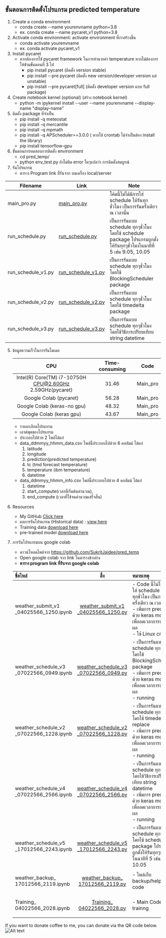 ## ขั้นตอนการติดตั้งโปรแกรม predicted temperature
1. Create a conda environment 
	- conda create --name yourenvname python=3.8
	- ex. conda create --name pycaret_v1 python=3.8
2. Activate conda environment: activate environment ที่เราสร้างขึ้น
	- conda activate yourenvname
	- ex. conda activate pycaret_v1
3. Install pycaret 
	- หากต้องการใช้ pycaret framework ในการทำนายค่า temperature หากไม่ต้องการให้ข้ามขั้นตอนที่ 3 ไป
		- pip install pycaret (ติดตั้ง version stable)
		- pip install --pre pycaret (ติดตั้ง new version/developer version แต่ unstable)
		- pip install --pre pycaret[full] (ติดตั้ง developer version แบบ full package)
4. Create notebook kernel (optional) (สร้าง notebook kernel)
	- python -m ipykernel install --user --name yourenvname --display-name "display-name"
2. ติดตั้ง package ที่จำเป็น
	- pip install -q meteostat
	- pip install -q mercantile
	- pip install -q mpmath
	- pip install -q APScheduler==3.0.0 ( หากใช้ crontab ไม่จำเป็นต้อง install the library)
	- pip install tensorflow-gpu
3. ขั้นตอนการทดสอบการติดตั้ง environment
	- cd  pred_temp/
	- python env_test.py ถ้าไม่ติด error ใดๆแปลว่า การติดตั้งสมบูรณ์
4. รันโปรแกรม
	- ตาราง Program link ที่รันจาก บนเครื่อง local/server
	
| Filename     | Link      | Note     |
| ------------- | ------------- | -------- |
|main_pro.py|<p><a href="https://github.com/SukritJaidee/pred_temp/blob/main/main_pro.py">main_pro.py</a></p>| โค้ดนี้ไม่ได้มีการใส่ schedule ให้รันทุกชั่วโมง เป็นการรันครั้งเดียว ณ เวลานั้น  |
|run_schedule.py|<p><a href="https://github.com/SukritJaidee/pred_temp/blob/main/run_schedule.py">run_schedule.py</a></p>| เป็นการรันแบบ schedule ทุกๆชั่วโมงโดยใข้ schedule package โปรแกรมถูกตั้งให้รันทุกๆชั่วโมงในนาทีที่ 5 เข่น 9.05, 10.05|	
|run_schedule_v1.py|<p><a href="https://github.com/SukritJaidee/pred_temp/blob/main/run_schedule_v1.py">run_schedule_v1.py</a></p>| เป็นการรันแบบ schedule ทุกๆชั่วโมงโดยใข้ BlockingScheduler package|	
|run_schedule_v2.py|<p><a href="https://github.com/SukritJaidee/pred_temp/blob/main/run_schedule_v2.py">run_schedule_v2.py</a></p>| เป็นการรันแบบ schedule ทุกๆชั่วโมงโดยใข้ timedelta package|	
|run_schedule_v3.py|<p><a href="https://github.com/SukritJaidee/pred_temp/blob/main/run_schedule_v3.py">run_schedule_v3.py</a></p>| เป็นการรันแบบ schedule ทุกๆชั่วโมงโดยใข้วิธีการเปรียบเทียบ string datetime|	

5. ข้อมูลความเร็วในการรันโมเดล

	| CPU | Time-consuming | Code |
	| :---:|:---:|:---: |
	| Intel(R) Core(TM) i7-10750H </br> CPU@2.60GHz 2.59GHz(pycaret)|31.46|Main_pro|
	| Google Colab (pycaret)| 56.28|Main_pro|
	| Google Colab (keras-no gpu)| 48.32|Main_pro|
	| Google Colab (keras gpu)| 43.67|Main_pro|

	- รายละเอียดโปรแกรม
	- เอาต์พุตของโปรแกรม
	- ประกอบไปด้วย 2 ไพล์ได้แก่ 
	- data_ddmmyy_hhmm_data.csv ไพล์นี้ประกอบไปด้วย 6 คอลัมน์ ได้แก่ 
		1. latitude
		2. longitude 
		3. prediction(predicted temperature)
		4. tc (tmd forecast temperature)
		5. temperature (ibm temperature)
		6. datetime
	- data_ddmmyy_hhmm_info.csv ไพล์นี้ประกอบไปด้วย 4 คอลัมน์ ได้แก่ 
		1. datetime
		2. start_compute(เวลาที่เริ่มต้นคำนวณ), 
		3. end_compute (เวลาที่ใช้จนคำนวณเสร็จสิ้น)

6. Resources
	- My GitHub <a href="https://github.com/SukritJaidee/pred_temp">Click here</a>
	- ผลการรันโปรแกรม (Historical data) : <a href="https://drive.google.com/drive/folders/1IjGllgAneG-dWDKNAOAu-E80tBzgORRw?usp=sharing">view here</a>
	- Training data <a href="https://github.com/SukritJaidee/pred_temp](https://drive.google.com/file/d/1M-6o2ovKUzw2vFWTmE7T1Uo2NZPm2PK7/view?usp=sharing">download here</a>
	- pre-trained model <a href="https://drive.google.com/file/d/1gDv4Q0msQvMPhq-3rqcTSdXqs32tGsNR/view?usp=sharing">download here</a>

7. การรันโปรแกรมบน google colab
	- ดาวน์โหลดไพล์จาก https://github.com/SukritJaidee/pred_temp
	- Open google colab จาก link ในตารางข้างล่าง
	- <b><strong>ตาราง program link ที่รันจาก google colab</strong></b>
	
	| ชื่อไพล์ | ลิ้ง | หมายเหตุ |
	| :---|:---:|:--- |
	| weather_submit_v1<br>_04025566_1250.ipynb|<p><a href="https://colab.research.google.com/drive/1hSSRyLhanIMrE4L9xIknK1uW0atAmFT_?usp=sharing">weather_submit_v1<br>_04025566_1250.py</a></p>| - Code นี้ไม่ได้มีการใส่ schedule ให้รันทุกชั่วโมง เป็นการรันครั้งเดียว ณ เวลานั้น <br> - เพิ่มการ predict ด้วย keras model เพื่อลดเวลาการประมวลผล <br> - ใช้ Linux crontab|
	| weather_schedule_v3<br>_07022566_0949.ipynb|<p><a href="https://colab.research.google.com/drive/1njNxGtyAwKQsiRqt9ypwwqW58B_iUfGk?usp=sharing">weather_schedule_v3<br>_07022566_0949.py</a></p>| - เป็นการรันแบบ schedule ทุกๆชั่วโมงโดยใข้ BlockingScheduler package <br> - เพิ่มการ predict ด้วย keras model เพื่อลดเวลาการประมวลผล <br>- running <br>|
	| weather_schedule_v2<br>_07022566_1228.ipynb|<p><a href="https://colab.research.google.com/drive/1Hph2GJnLzXHbnmkrJTeFBiLE65w3ygmc?usp=sharing">weather_schedule_v2<br>_07022566_1228.py</a></p>| - เป็นการรันแบบ schedule ทุกๆชั่วโมงโดยใช้ timedelta¸ replace <br> - เพิ่มการ predict ด้วย keras model เพื่อลดเวลาการประมวลผล <br> - running <br>|	
	| weather_schedule_v4<br>_07022566_2566.ipynb|<p><a href="https://colab.research.google.com/drive/1CroHoo--kFfY_oxd4pHTarCiaBKOcTLQ?usp=sharing">weather_schedule_v4<br>_07022566_2566.py</a></p>| - เป็นการรันแบบ schedule ทุกๆชั่วโมงโดยใข้วิธีการเปรียบเทียบ string datetime <br> - เพิ่มการ predict ด้วย keras model เพื่อลดเวลาการประมวลผล <br> - running <br>|	
	| weather_schedule_v5<br>_17012566_2243.ipynb|<p><a href="https://colab.research.google.com/drive/18C98Jv7HjBfLt7JonwTJtRQrd2fqQVes?usp=sharing">weather_schedule_v5<br>_17012566_2243.py</a></p>| - เป็นการรันแบบ schedule ทุกๆชั่วโมงโดยใข้ schedule package โปรแกรมถูกตั้งให้รันทุกๆชั่วโมงในนาทีที่ 5 เข่น 9.05, 10.05|	
	| weather_backup_<br>17012566_2119.ipynb|<p><a href="https://colab.research.google.com/drive/1TdUTEecJV7iTOKKQOv5uH6tRip7Mh92_?usp=sharing">weather_backup_<br>17012566_2119.py</a></p>| - ไพล์เก็บ backup/helping code|	
	| Training_<br>04022566_2028.ipynb|<p><a href="https://colab.research.google.com/drive/16in5kpmcy4t-colTDOi7eOKunMI5tv2k?usp=sharing">Training_<br>04022566_2028.py</a></p>| - Main Code for trainng|	

If you want to donate coffee to me, you can donate via the QR code below.
<img
  src="https://lh3.googleusercontent.com/jVQJ05vvguKpKAbkyqGMXMWZa2Tv8HQN3mk63Nz4-8U_2LqclnPj9IzUN14iSkDG91k=w2400"
  alt="Alt text"
  title="Optional title"
  style="display: inline-block; margin: 0 auto; max-width: 300px">
